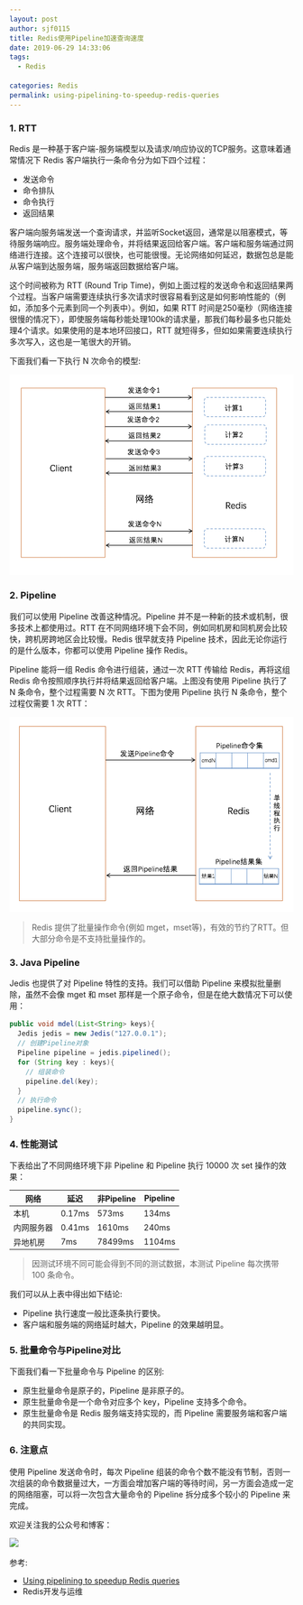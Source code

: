 ```yaml
---
layout: post
author: sjf0115
title: Redis使用Pipeline加速查询速度
date: 2019-06-29 14:33:06
tags:
  - Redis

categories: Redis
permalink: using-pipelining-to-speedup-redis-queries
---
```


### 1. RTT

Redis 是一种基于客户端-服务端模型以及请求/响应协议的TCP服务。这意味着通常情况下 Redis 客户端执行一条命令分为如下四个过程：
- 发送命令
- 命令排队
- 命令执行
- 返回结果

客户端向服务端发送一个查询请求，并监听Socket返回，通常是以阻塞模式，等待服务端响应。服务端处理命令，并将结果返回给客户端。客户端和服务端通过网络进行连接。这个连接可以很快，也可能很慢。无论网络如何延迟，数据包总是能从客户端到达服务端，服务端返回数据给客户端。

这个时间被称为 RTT (Round Trip Time)，例如上面过程的发送命令和返回结果两个过程。当客户端需要连续执行多次请求时很容易看到这是如何影响性能的（例如，添加多个元素到同一个列表中）。例如，如果 RTT 时间是250毫秒（网络连接很慢的情况下），即使服务端每秒能处理100k的请求量，那我们每秒最多也只能处理4个请求。如果使用的是本地环回接口，RTT 就短得多，但如如果需要连续执行多次写入，这也是一笔很大的开销。

下面我们看一下执行 N 次命令的模型:

![](img-using-pipelining-to-speedup-redis-queries-1.png)

### 2. Pipeline

我们可以使用 Pipeline 改善这种情况。Pipeline 并不是一种新的技术或机制，很多技术上都使用过。RTT 在不同网络环境下会不同，例如同机房和同机房会比较快，跨机房跨地区会比较慢。Redis 很早就支持 Pipeline 技术，因此无论你运行的是什么版本，你都可以使用 Pipeline 操作 Redis。

Pipeline 能将一组 Redis 命令进行组装，通过一次 RTT 传输给 Redis，再将这组 Redis 命令按照顺序执行并将结果返回给客户端。上图没有使用 Pipeline 执行了 N 条命令，整个过程需要 N 次 RTT。下图为使用 Pipeline 执行 N 条命令，整个过程仅需要 1 次 RTT：

![](img-using-pipelining-to-speedup-redis-queries-2.png)

> Redis 提供了批量操作命令(例如 mget，mset等)，有效的节约了RTT。但大部分命令是不支持批量操作的。

### 3. Java Pipeline

Jedis 也提供了对 Pipeline 特性的支持。我们可以借助 Pipeline 来模拟批量删除，虽然不会像 mget 和 mset 那样是一个原子命令，但是在绝大数情况下可以使用：
```java
public void mdel(List<String> keys){
  Jedis jedis = new Jedis("127.0.0.1");
  // 创建Pipeline对象
  Pipeline pipeline = jedis.pipelined();
  for (String key : keys){
    // 组装命令
    pipeline.del(key);
  }
  // 执行命令
  pipeline.sync();
}
```

### 4. 性能测试

下表给出了不同网络环境下非 Pipeline 和 Pipeline 执行 10000 次 set 操作的效果：

| 网络 | 延迟 |非Pipeline | Pipeline |
| ---- | ---- | ---- | ---- |
| 本机 | 0.17ms | 573ms | 134ms |
| 内网服务器 | 0.41ms | 1610ms | 240ms |
| 异地机房 | 7ms | 78499ms | 1104ms |

> 因测试环境不同可能会得到不同的测试数据，本测试 Pipeline 每次携带 100 条命令。

我们可以从上表中得出如下结论:
- Pipeline 执行速度一般比逐条执行要快。
- 客户端和服务端的网络延时越大，Pipeline 的效果越明显。

### 5. 批量命令与Pipeline对比

下面我们看一下批量命令与 Pipeline 的区别:
- 原生批量命令是原子的，Pipeline 是非原子的。
- 原生批量命令是一个命令对应多个 key，Pipeline 支持多个命令。
- 原生批量命令是 Redis 服务端支持实现的，而 Pipeline 需要服务端和客户端的共同实现。

### 6. 注意点

使用 Pipeline 发送命令时，每次 Pipeline 组装的命令个数不能没有节制，否则一次组装的命令数据量过大，一方面会增加客户端的等待时间，另一方面会造成一定的网络阻塞，可以将一次包含大量命令的 Pipeline 拆分成多个较小的 Pipeline 来完成。


欢迎关注我的公众号和博客：

![](https://github.com/sjf0115/PubLearnNotes/blob/master/image/Other/smartsi.jpg)

参考:
-  [Using pipelining to speedup Redis queries](https://redis.io/topics/pipelining#using-pipelining-to-speedup-redis-queries)
- Redis开发与运维

